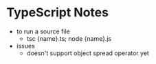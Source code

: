 # TypeScript Notes

* to run a source file
  * tsc {name}.ts; node {name}.js
* issues
  * doesn't support object spread operator yet
